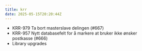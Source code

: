 ```yaml
---
title: krr
date: 2025-05-15T20:20:44Z
---
```

- KRR-979 Ta bort masterslave delingen (#667)
- KRR-957 Nytt databasefelt for å markere at bruker ikke ønsker postkasse (#666)
- Library upgrades

